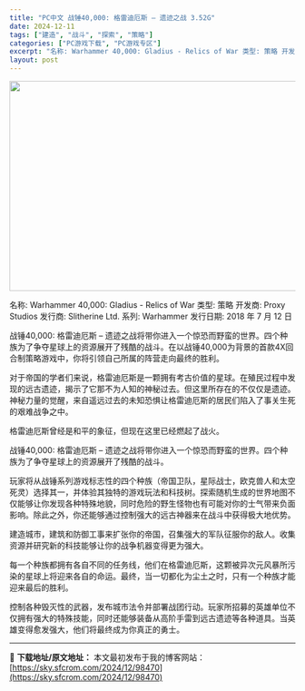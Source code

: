 ```yaml
---
title: "PC中文 战锤40,000: 格雷迪厄斯 – 遗迹之战 3.52G"
date: 2024-12-11
tags: ["建造", "战斗", "探索", "策略"]
categories: ["PC游戏下载", "PC游戏专区"]
excerpt: "名称: Warhammer 40,000: Gladius - Relics of War 类型: 策略 开发商: Proxy Studios 发行商: Slitherine Ltd. 系列: Warhammer 发行日期: 2018 年 7 月 12 日 战锤40,000: 格雷迪厄斯 – 遗迹之&hellip;"
layout: post
---
```


<img class="aligncenter size-full wp-image-98471" src="https://sky.sfcrom.com/wp-content/uploads/2024/12/2024121102211556.webp" alt="" width="660" height="370" />

名称: Warhammer 40,000: Gladius - Relics of War
类型: 策略
开发商: Proxy Studios
发行商: Slitherine Ltd.
系列: Warhammer
发行日期: 2018 年 7 月 12 日

战锤40,000: 格雷迪厄斯 – 遗迹之战将带你进入一个惊恐而野蛮的世界。四个种族为了争夺星球上的资源展开了残酷的战斗。在以战锤40,000为背景的首款4X回合制策略游戏中，你将引领自己所属的阵营走向最终的胜利。

对于帝国的学者们来说，格雷迪厄斯是一颗拥有考古价值的星球。在殖民过程中发现的远古遗迹，揭示了它那不为人知的神秘过去。但这里所存在的不仅仅是遗迹。神秘力量的觉醒，来自遥远过去的未知恐惧让格雷迪厄斯的居民们陷入了事关生死的艰难战争之中。

格雷迪厄斯曾经是和平的象征，但现在这里已经燃起了战火。

战锤40,000: 格雷迪厄斯 – 遗迹之战将带你进入一个惊恐而野蛮的世界。四个种族为了争夺星球上的资源展开了残酷的战斗。

玩家将从战锤系列游戏标志性的四个种族（帝国卫队，星际战士，欧克兽人和太空死灵）选择其一，并体验其独特的游戏玩法和科技树。探索随机生成的世界地图不仅能够让你发现各种特殊地貌，同时危险的野生怪物也有可能对你的士气带来负面影响。除此之外，你还能够通过控制强大的远古神器来在战斗中获得极大地优势。

建造城市，建筑和防御工事来扩张你的帝国，召集强大的军队征服你的敌人。收集资源并研究新的科技能够让你的战争机器变得更为强大。

每一个种族都拥有各自不同的任务线，他们在格雷迪厄斯，这颗被异次元风暴所污染的星球上将迎来各自的命运。最终，当一切都化为尘土之时，只有一个种族才能迎来最后的胜利。

控制各种毁灭性的武器，发布城市法令并部署战团行动。玩家所招募的英雄单位不仅拥有强大的特殊技能，同时还能够装备从高阶手雷到远古遗迹等各种道具。当英雄变得愈发强大，他们将最终成为你真正的勇士。

---
📖 **下载地址/原文地址：** 本文最初发布于我的博客网站：[https://sky.sfcrom.com/2024/12/98470](https://sky.sfcrom.com/2024/12/98470)
